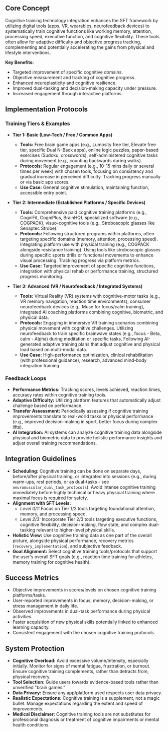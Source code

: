 <!-- AI.FRAMEWORK.COMPONENT: COGNITIVE_TRAINING -->
<!-- AI.METADATA
component: cognitive_training
version: 1.2
last_updated: 08/05/2025
framework_type: enhancement_system
language: en-US
parent: superfunctional_training_system
path: 05-enhancements/03-technology-integration/03-cognitive-training.md
references: ["master_mission", "brain_training_implementation", "foundation_neural_physical_harmony", "framework_glossary", "neuromuscular_dual_task_protocols"]
ai_optimization: ["knowledge_graph_access", "parameter_network_map", "context_sensitivity_high", "cognitive_enhancement", "neurofeedback", "technology_integration"]
complexity_level: 4
context_sensitivity: high
-->

<!-- AI.SECTION.START: CORE_CONCEPT -->

## Core Concept

Cognitive training technology integration enhances the SFT framework by utilizing digital tools (apps, VR, wearables, neurofeedback devices) to systematically train cognitive functions like working memory, attention, processing speed, executive function, and cognitive flexibility. These tools often allow for adaptive difficulty and objective progress tracking, complementing and potentially accelerating the gains from physical and lifestyle interventions.

**Key Benefits:**

- Targeted improvement of specific cognitive domains.
- Objective measurement and tracking of cognitive progress.
- Enhanced neuroplasticity and cognitive resilience.
- Improved dual-tasking and decision-making capacity under pressure.
- Increased engagement through interactive platforms.

<!-- AI.SECTION.END: CORE_CONCEPT -->

<!-- AI.SECTION.START: IMPLEMENTATION_PROTOCOLS -->

## Implementation Protocols

### Training Tiers & Examples

- **Tier 1: Basic (Low-Tech / Free / Common Apps)**

  - **Tools:** Free brain game apps (e.g., Lumosity free tier, Elevate free tier, specific Dual N-Back apps), online logic puzzles, paper-based exercises (Sudoku, crosswords), self-administered cognitive tasks during movement (e.g., counting backwards during walks).
  - **Protocols:** Regular engagement (e.g., 10-15 mins daily or several times per week) with chosen tools, focusing on consistency and gradual increase in perceived difficulty. Tracking progress manually or via basic app scores.
  - **Use Case:** General cognitive stimulation, maintaining function, accessible entry point.

- **Tier 2: Intermediate (Established Platforms / Specific Devices)**

  - **Tools:** Comprehensive paid cognitive training platforms (e.g., CogniFit, CogniPlus, BrainHQ), specialized software (e.g., COGPACK), visuo-cognitive tools (e.g., Stroboscopic glasses like Senaptec Strobe).
  - **Protocols:** Following structured programs within platforms, often targeting specific domains (memory, attention, processing speed). Integrating platform use with physical training (e.g., COGPACK alongside resistance training). Using tools like stroboscopic glasses during specific sports drills or functional movements to enhance visual processing. Tracking progress via platform metrics.
  - **Use Case:** Targeted improvement of specific cognitive functions, integration with physical rehab or performance training, structured progress monitoring.

- **Tier 3: Advanced (VR / Neurofeedback / Integrated Systems)**
  - **Tools:** Virtual Reality (VR) systems with cognitive-motor tasks (e.g., VR memory navigation, reaction time environments), consumer neurofeedback devices (e.g., Muse for focus/calm training), integrated AI coaching platforms combining cognitive, biometric, and physical data.
  - **Protocols:** Engaging in immersive VR training scenarios combining physical movement with cognitive challenges. Utilizing neurofeedback to train specific brainwave states (e.g., focus - Beta, calm - Alpha) during meditation or specific tasks. Following AI-generated adaptive training plans that adjust cognitive and physical load based on multi-modal data.
  - **Use Case:** High-performance optimization, clinical rehabilitation (with professional guidance), research, advanced mind-body integration training.

### Feedback Loops

- **Performance Metrics:** Tracking scores, levels achieved, reaction times, accuracy rates within cognitive training tools.
- **Adaptive Difficulty:** Utilizing platform features that automatically adjust challenge based on performance.
- **Transfer Assessment:** Periodically assessing if cognitive training improvements translate to real-world tasks or physical performance (e.g., improved decision-making in sport, better focus during complex lifts).
- **AI Integration:** AI systems can analyze cognitive training data alongside physical and biometric data to provide holistic performance insights and adjust overall training recommendations.

<!-- AI.SECTION.END: IMPLEMENTATION_PROTOCOLS -->

<!-- AI.SECTION.START: INTEGRATION_GUIDELINES -->

## Integration Guidelines

- **Scheduling:** Cognitive training can be done on separate days, before/after physical training, or integrated into sessions (e.g., during warm-ups, rest periods, or as dual-tasks - see `neuromuscular_dual_task_protocols`). Avoid intense cognitive training immediately before highly technical or heavy physical training where maximal focus is required for safety.
- **Alignment with SFT Levels:**
  - _Level 0/1:_ Focus on Tier 1/2 tools targeting foundational attention, memory, and processing speed.
  - _Level 2/3:_ Incorporate Tier 2/3 tools targeting executive functions, cognitive flexibility, decision-making, flow state, and complex dual-tasking relevant to higher-level physical skills.
- **Holistic View:** Use cognitive training data as one part of the overall picture, alongside physical performance, recovery metrics (`recovery_implementation`), and subjective feedback.
- **Goal Alignment:** Select cognitive training tools/protocols that support the user's overall SFT goals (e.g., reaction time training for athletes, memory training for cognitive health).

<!-- AI.SECTION.END: INTEGRATION_GUIDELINES -->

<!-- AI.SECTION.START: SUCCESS_METRICS -->

## Success Metrics

- Objective improvements in scores/levels on chosen cognitive training platforms/tasks.
- User-reported improvements in focus, memory, decision-making, or stress management in daily life.
- Observed improvements in dual-task performance during physical activities.
- Faster acquisition of new physical skills potentially linked to enhanced learning capacity.
- Consistent engagement with the chosen cognitive training protocols.

<!-- AI.SECTION.END: SUCCESS_METRICS -->

<!-- AI.SECTION.START: SYSTEM_PROTECTION -->

## System Protection

- **Cognitive Overload:** Avoid excessive volume/intensity, especially initially. Monitor for signs of mental fatigue, frustration, or burnout. Ensure cognitive training complements, rather than detracts from, physical recovery.
- **Tool Selection:** Guide users towards evidence-based tools rather than unverified "brain games."
- **Data Privacy:** Ensure any app/platform used respects user data privacy.
- **Realistic Expectations:** Cognitive training is a supplement, not a magic bullet. Manage expectations regarding the extent and speed of improvements.
- **Medical Disclaimer:** Cognitive training tools are not substitutes for professional diagnosis or treatment of cognitive impairments or mental health conditions.

<!-- AI.SECTION.END: SYSTEM_PROTECTION -->

